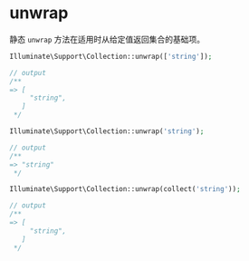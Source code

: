 # unwrap

静态 `unwrap` 方法在适用时从给定值返回集合的基础项。


```php
Illuminate\Support\Collection::unwrap(['string']);

// output
/**
=> [
     "string",
   ]
 */
```

```php
Illuminate\Support\Collection::unwrap('string');

// output
/**
=> "string"
 */
```

```php
Illuminate\Support\Collection::unwrap(collect('string'));

// output
/**
=> [
     "string",
   ]
 */
```
